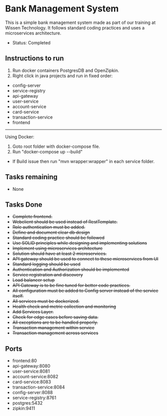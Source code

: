 # Bank Management System
This is a simple bank management system made as part of our training at Wissen Technology. It follows standard coding practices and uses a microservices architecture. 
- Status: Completed

## Instructions to run
1. Run docker containers PostgresDB and OpenZipkin.
2. Right click in java projects and run in fixed order:
 - config-server
 - service-registry
 - api-gateway
 - user-service
 - account-service
 - card-service
 - transaction-service
 - frontend
------------------------------------------------
Using Docker: 
1. Goto root folder with docker-compose file.
2. Run "docker-compose up --build"
- If Build issue then run "mvn wrapper:wrapper" in each service folder.

## Tasks remaining
- None

## Tasks Done
- ~~Complete frontend.~~
- ~~Webclient should be used instead of RestTemplate.~~
- ~~Role authentication must be added.~~
- ~~Define and document clear db design~~
- ~~Standard coding practice should be followed~~
- ~~Use SOLID principles while designing and implementing solutions~~
- ~~Implement using microservices architecture~~
- ~~Solution should have at least 2 microservices.~~
- ~~API gateway should be used to connect to these microservices from UI~~
- ~~Standard logging should be used~~
- ~~Authentication and Authorization should be implemented~~
- ~~Service registration and discovery~~
- ~~Load balancer setup~~
- ~~API Gateway is to be fine tuned for better code practices.~~
- ~~All configuration must be added to Config server instead of the service itself.~~
- ~~All services must be dockerized.~~
- ~~Health check and metric collection and monitoring~~
- ~~Add Services Layer.~~
- ~~Check for edge cases before saving data.~~
- ~~All exceptions are to be handled properly.~~
- ~~Transaction management within service~~
- ~~Transaction management across services~~

## Ports
- frontend:80
- api-gateway:8080
- user-service:8081
- account-service:8082
- card-service:8083
- transaction-service:8084
- config-server:8088
- service-registry:8761
- postgres:5432
- zipkin:9411
